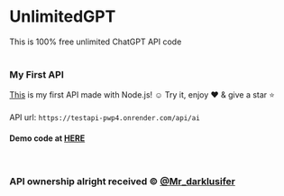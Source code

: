 # UnlimitedGPT
This is 100% free unlimited ChatGPT API code
<br><br>

### My First API
[This](https://testapi-pwp4.onrender.com/api/ai) is my first API made with Node.js! ☺ Try it, enjoy ♥ & give a star ⭐ 
<br><br>
API url: ```
    https://testapi-pwp4.onrender.com/api/ai
    ```
#### Demo code at [HERE](https://github.com/DarkLusifer/UnlimitedGPT/blob/main/chatGPT.py)
<br>

### API ownership alright received ©️ [@Mr_darklusifer](https://t.me/itz_darklusiferbot)
